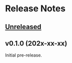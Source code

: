 # Release Notes

## [Unreleased](https://github.com/laravel/nightwatch/compare/v0.1.0...1.x)


## v0.1.0 (202x-xx-xx)

Initial pre-release.
